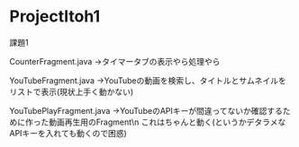 # ProjectItoh1
課題1

CounterFragment.java
→タイマータブの表示やら処理やら

YouTubeFragment.java
→YouTubeの動画を検索し、タイトルとサムネイルをリストで表示(現状上手く動かない)

YouTubePlayFragment.java
→YouTubeのAPIキーが間違ってないか確認するために作った動画再生用のFragment\n
 これはちゃんと動く(というかデタラメなAPIキーを入れても動くので困惑)
